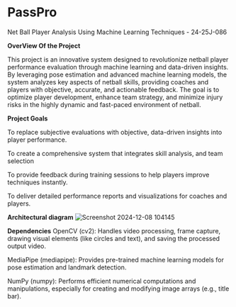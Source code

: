 # PassPro
Net Ball Player Analysis Using Machine Learning Techniques - 24-25J-086

**OverView Of the Project**

This project is an innovative system designed to revolutionize netball player performance evaluation through machine learning and data-driven insights. By leveraging pose estimation and advanced machine learning models, the system analyzes key aspects of netball skills, providing coaches and players with objective, accurate, and actionable feedback. The goal is to optimize player development, enhance team strategy, and minimize injury risks in the highly dynamic and fast-paced environment of netball.

**Project Goals**

To replace subjective evaluations with objective, data-driven insights into player performance. 

To create a comprehensive system that integrates skill analysis, and team selection 

To provide feedback during training sessions to help players improve techniques instantly. 

To deliver detailed performance reports and visualizations for coaches and players.

**Architectural diagram**
![Screenshot 2024-12-08 104145](https://github.com/user-attachments/assets/cac4b86e-4834-44ac-9851-455bc7877166)


**Dependencies**
OpenCV (cv2): Handles video processing, frame capture, drawing visual elements (like circles and text), and saving the processed output video.

MediaPipe (mediapipe): Provides pre-trained machine learning models for pose estimation and landmark detection.

NumPy (numpy): Performs efficient numerical computations and manipulations, especially for creating and modifying image arrays (e.g., title bar).
